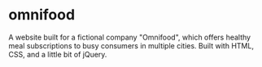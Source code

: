 # omnifood

A website built for a fictional company "Omnifood", which offers healthy meal subscriptions to busy consumers in multiple cities. Built with HTML, CSS, and a little bit of jQuery.
